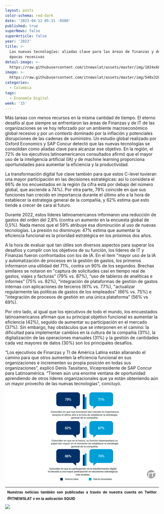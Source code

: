 ```yaml
---
layout: posts
color-schema: red-dark
date: '2023-04-12 05:31 -0500'
published: true
superNews: false
superArticle: false
year: '2023'
title: >-
  Las nuevas tecnologías: aliadas clave para las áreas de finanzas y de TI en
  épocas recesivas
detail-image: >-
  https://raw.githubusercontent.com/itnewslat/assets/master/img/1024x680/graficas-alias-g.jpg
image: >-
  https://raw.githubusercontent.com/itnewslat/assets/master/img/540x320/graficas-alias-p.jpg
categories:
  - Colombia
tags:
  - Economía Digital
week: '15'
---
```

Más tareas con menos recursos en la misma cantidad de tiempo. El eterno desafío al que siempre se enfrentaron las áreas de Finanzas y de IT de las organizaciones se ve hoy reforzado por un ambiente macroeconómico global recesivo y por un contexto dominado por la inflación y potenciales disrupciones de las cadenas de suministro. Un estudio global realizado por Oxford Economics y SAP Concur detectó que las nuevas tecnologías se consolidan como aliadas clave para alcanzar ese objetivo. En la región, el 72% de los ejecutivos latinoamericanos consultados afirmó que el mayor uso de la inteligencia artificial (IA) y de machine learning proporciona oportunidades para aumentar la eficiencia y la productividad.
 
La transformación digital fue clave también para que estos C-level tuvieran una mayor participación en las decisiones estratégicas: así lo considera el 66% de los encuestados en la región (la cifra está por debajo del número global, que asciende a 74%). Por otra parte, 79% coincide en que sus funciones han crecido en importancia durante el último año a la hora de establecer la estrategia general de la compañía, y 62% estima que esto tiende a crecer de cara al futuro.
 
Durante 2022, estos líderes latinoamericanos informaron una reducción de gastos del orden del 2,8% (contra un aumento en la encuesta global de 0,5%). Nada menos que el 59% atribuye esa disminución al uso de nuevas tecnologías. La presión no disminuye: 47% estima que aumentar la eficiencia funcional es la prioridad estratégica en los próximos dos años.
 
A la hora de evaluar qué tan útiles son diversos aspectos para superar los desafíos y cumplir con los objetivos de su función, los líderes de IT y Finanzas fueron confrontados con los de IA. En el ítem "mayor uso de la IA y automatización de procesos en la gestión de gastos, los primeros informaron una utilidad del 71%, contra un 90% de los segundos. Brechas similares se notaron en "captura de solicitudes casi en tiempo real de gastos, viajes y facturas” (79% vs. 87%), “uso de tableros de analíticas e informes” (75% vs. 82%), “integración de plataformas de gestión de gastos internas con aplicaciones de terceros (61% vs. 77%), "actualizar regularmente las políticas de gastos de los empleados" (66% vs. 75%) e "integración de procesos de gestión en una única plataforma” (56% vs 69%).
 
Por otro lado, al igual que los ejecutivos de todo el mundo, los encuestados latinoamericanos afirman que su principal objetivo funcional es aumentar la eficiencia (42%), seguido de aumentar su participación en el mercado (37%). Sin embargo, hay obstáculos que se interponen en el camino: la dificultad para implementar cambios en la cultura de la compañía (31%), la digitalización de las operaciones manuales (31%) y la gestión de cantidades cada vez mayores de datos (30%) son los principales desafíos.
 
“Los ejecutivos de Finanzas y TI de América Latina están allanando el camino para que otros aumenten
la eficiencia funcional en sus organizaciones e incrementen su propia posición en todas sus organizaciones”, explicó Denis Tassitano, Vicepresidente de SAP Concur para Latinoamérica. “Tienen aún una enorme ventana de oportunidad aprendiendo de otros líderes organizacionales que ya están obteniendo aún un mayor provecho de las nuevas tecnologías", concluyó.

![](https://raw.githubusercontent.com/itnewslat/assets/master/img/540x320/graficas-alias-p.jpg)

<table style="height: 42px;" width="569">
<tbody>
<tr>
<td style="text-align: justify;"><sub><strong>Nuestras noticias también son publicadas a través de nuestra cuenta en Twitter <a href="https://twitter.com/itnewslat?lang=es">@ITNEWSLAT</a> y en la aplicación <a href="https://squidapp.co/en/">SQUID</a></strong></sub></td>
</tr>
</tbody>
</table>
<img src="https://tracker.metricool.com/c3po.jpg?hash=56f88a41e39ab42c063cc51676587a04"/>